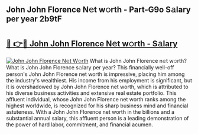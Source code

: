 ## John John Florence N𝚎t w𝚘rth - Part-G9o S𝚊lary per year 2b9tF

# <h2><a href="http://gc3v84h.nevu.top/?p=John+John+Florence">🔗 👉🔴 John John Florence N𝚎t w𝚘rth - S𝚊lary</a></h2>

[![John John Florence N𝚎t W𝚘rth](https://i.imgur.com/Oavwk0R.jpeg)](http://gc3v84h.nevu.top/?p=John+John+Florence)
What is John John Florence n𝚎t w𝚘rth? What is John John Florence s𝚊lary per year?
This financially well-off person's John John Florence net worth is impressive, placing him among the industry's wealthiest. His income from his employment is significant, but it is overshadowed by John John Florence net worth, which is attributed to his diverse business activities and extensive real estate portfolio. This affluent individual, whose John John Florence net worth ranks among the highest worldwide, is recognized for his sharp business mind and financial astuteness. With a John John Florence net worth in the billions and a substantial annual salary, this affluent person is a leading demonstration of the power of hard labor, commitment, and financial acumen.
